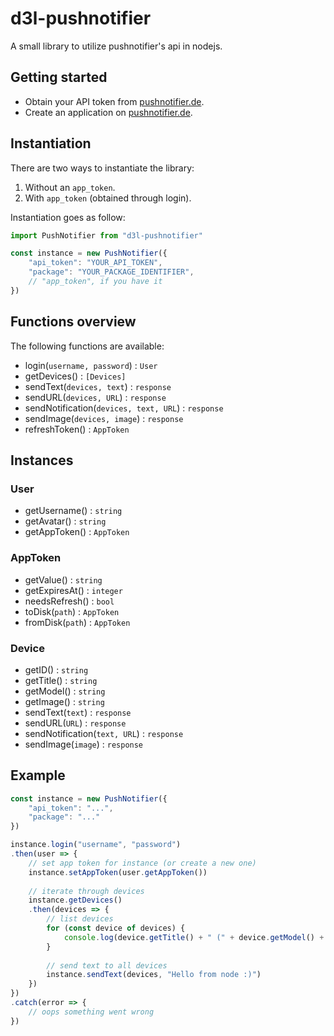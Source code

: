 # d3l-pushnotifier

A small library to utilize pushnotifier's api in nodejs.

## Getting started

* Obtain your API token from [pushnotifier.de](https://pushnotifier.de).
* Create an application on [pushnotifier.de](https://pushnotifier.de).

## Instantiation

There are two ways to instantiate the library:

1. Without an `app_token`.
2. With `app_token` (obtained through login).


Instantiation goes as follow:

```javascript
import PushNotifier from "d3l-pushnotifier"

const instance = new PushNotifier({
	"api_token": "YOUR_API_TOKEN",
	"package": "YOUR_PACKAGE_IDENTIFIER",
	// "app_token", if you have it
})
```

## Functions overview

The following functions are available:

- login(`username, password`) : `User`
- getDevices() : `[Devices]`
- sendText(`devices, text`) : `response`
- sendURL(`devices, URL`) : `response`
- sendNotification(`devices, text, URL`) : `response`
- sendImage(`devices, image`) : `response`
- refreshToken() : `AppToken`


## Instances

### User

- getUsername() : `string`
- getAvatar() : `string`
- getAppToken() : `AppToken`

### AppToken

- getValue() : `string`
- getExpiresAt() : `integer`
- needsRefresh() : `bool`
- toDisk(`path`) : `AppToken`
- fromDisk(`path`) : `AppToken`

### Device

- getID() : `string`
- getTitle() : `string`
- getModel() : `string`
- getImage() : `string`
- sendText(`text`) : `response`
- sendURL(`URL`) : `response`
- sendNotification(`text, URL`) : `response`
- sendImage(`image`) : `response`

## Example

```javascript
const instance = new PushNotifier({
	"api_token": "...",
	"package": "..."
})

instance.login("username", "password")
.then(user => {
	// set app token for instance (or create a new one)
	instance.setAppToken(user.getAppToken())
	
	// iterate through devices
	instance.getDevices()
	.then(devices => {
		// list devices
		for (const device of devices) {
			console.log(device.getTitle() + " (" + device.getModel() + ")")
		}
		
		// send text to all devices
		instance.sendText(devices, "Hello from node :)")
	})
})
.catch(error => {
	// oops something went wrong
})
```